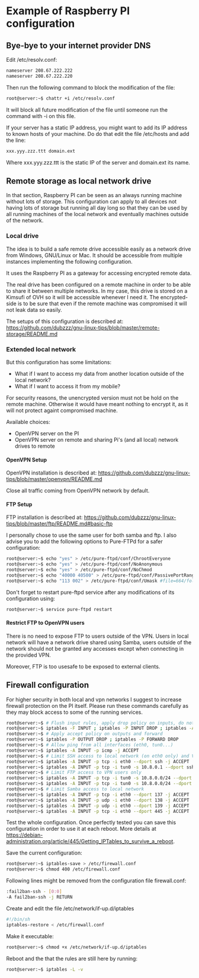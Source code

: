 # Example of Raspberry PI configuration

## Bye-bye to your internet provider DNS

Edit /etc/resolv.conf:
```bash
nameserver 208.67.222.222
nameserver 208.67.222.220
```

Then run the following command to block the modification of the file:
```bash
root@server:~$ chattr +i /etc/resolv.conf
```

It will block all future modification of the file until someone run the command with -i on this file.

If your server has a static IP address, you might want to add its IP address to known hosts of your machine. Do do that edit the file /etc/hosts and add the line:
```bash
xxx.yyy.zzz.ttt domain.ext
```
Where xxx.yyy.zzz.ttt is the static IP of the server and domain.ext its name.

### 

## Remote storage as local network drive

In that section, Raspberry PI can be seen as an always running machine without lots of storage.
This configuration can apply to all devices not having lots of storage but running all day long so that they can be used by all running machines of the local network and eventually machines outside of the network.

### Local drive

The idea is to build a safe remote drive accessible easily as a network drive from Windows, GNU/Linux or Mac.
It should be accessible from multiple instances implementing the following configuration.

It uses the Raspberry PI as a gateway for accessing encrypted remote data.

The real drive has been configured on a remote machine in order to be able to share it between multiple networks.
In my case, this drive is stored on a Kimsufi of OVH so it will be accessible whenever I need it.
The encrypted-side is to be sure that even if the remote machine was compromised it will not leak data so easily.

The setups of this configuration is described at:
https://github.com/dubzzz/gnu-linux-tips/blob/master/remote-storage/README.md

### Extended local network

But this configuration has some limitations:
- What if I want to access my data from another location outside of the local network?
- What if I want to access it from my mobile?

For security reasons, the unencrypted version must not be hold on the remote machine.
Otherwise it would have meant nothing to encrypt it, as it will not protect againt compromised machine.

Available choices:
- OpenVPN server on the PI
- OpenVPN server on remote and sharing Pi's (and all local) network drives to remote

#### OpenVPN Setup

OpenVPN installation is described at:
https://github.com/dubzzz/gnu-linux-tips/blob/master/openvpn/README.md

Close all traffic coming from OpenVPN network by default.

#### FTP Setup

FTP installation is described at:
https://github.com/dubzzz/gnu-linux-tips/blob/master/ftp/README.md#basic-ftp

I personally chose to use the same user for both samba and ftp. I also advise you to add the following options to Pure-FTPd for a safer configuration:
```bash
root@server:~$ echo "yes" > /etc/pure-ftpd/conf/ChrootEveryone
root@server:~$ echo "yes" > /etc/pure-ftpd/conf/NoAnonymous
root@server:~$ echo "yes" > /etc/pure-ftpd/conf/NoChmod
root@server:~$ echo "40000 40500" > /etc/pure-ftpd/conf/PassivePortRange
root@server:~$ echo "113 002" > /etc/pure-ftpd/conf/Umask #file=664/folder=775 for consitency with samba
```

Don't forget to restart pure-ftpd service after any modifications of its configuration using:
```bash
root@server:~$ service pure-ftpd restart
```

#### Restrict FTP to OpenVPN users

There is no need to expose FTP to users outside of the VPN. Users in local network will have a network drive shared using Samba, users outside of the network should not be granted any accesses except when connecting in the provided VPN.

Moreover, FTP is too usesafe to be exposed to external clients.

## Firewall configuration

For higher security in both local and vpn networks I suggest to increase firewall protection on the PI itself.
Please run these commands carefully as they may block access to some of the running services.

```bash
root@server:~$ # Flush input rules, apply drop policy on inputs, do not kill exitsing connections and allow internal loop
root@server:~$ iptables -F INPUT ; iptables -P INPUT DROP ; iptables -A INPUT -m state --state ESTABLISHED,RELATED -j ACCEPT ; iptables -I INPUT -i lo -j ACCEPT
root@server:~$ # Apply accept policy on outputs and forward
root@server:~$ iptables -P OUTPUT DROP ; iptables -P FORWARD DROP
root@server:~$ # Allow ping from all interfaces (eth0, tun0...)
root@server:~$ iptables -A INPUT -p icmp -j ACCEPT
root@server:~$ # Limit SSH access to local network (on eth0 only) and VPN root server
root@server:~$ iptables -A INPUT -p tcp -i eth0 --dport ssh -j ACCEPT
root@server:~$ iptables -A INPUT -p tcp -i tun0 -s 10.8.0.1 --dport ssh -j ACCEPT
root@server:~$ # Limit FTP access to VPN users only
root@server:~$ iptables -A INPUT -p tcp -i tun0 -s 10.8.0.0/24 --dport ftp -j ACCEPT
root@server:~$ iptables -A INPUT -p tcp -i tun0 -s 10.8.0.0/24 --dport 40000:40500 -j ACCEPT
root@server:~$ # Limit Samba access to local network
root@server:~$ iptables -A INPUT -p tcp -i eth0 --dport 137 -j ACCEPT
root@server:~$ iptables -A INPUT -p udp -i eth0 --dport 138 -j ACCEPT
root@server:~$ iptables -A INPUT -p udp -i eth0 --dport 139 -j ACCEPT
root@server:~$ iptables -A INPUT -p tcp -i eth0 --dport 445 -j ACCEPT
```

Test the whole configuration. Once perfectly tested you can save this configuration in order to use it at each reboot. More details at https://debian-administration.org/article/445/Getting_IPTables_to_survive_a_reboot.

Save the current configuration:
```bash
root@server:~$ iptables-save > /etc/firewall.conf
root@server:~$ chmod 400 /etc/firewall.conf
```

Following lines might be removed from the configuration file firewall.conf:
```bash
:fail2ban-ssh - [0:0]
-A fail2ban-ssh -j RETURN
```

Create and edit the file /etc/network/if-up.d/iptables
```bash
#!/bin/sh
iptables-restore < /etc/firewall.conf
```

Make it executable:
```bash
root@server:~$ chmod +x /etc/network/if-up.d/iptables
```

Reboot and the that the rules are still here by running:
```bash
root@server:~$ iptables -L -v
```
